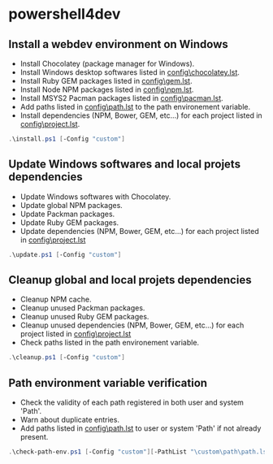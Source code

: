# powershell4dev

## Install a webdev environment on Windows

- Install Chocolatey (package manager for Windows).
- Install Windows desktop softwares listed in [config\\chocolatey.lst](config/chocolatey.lst).
- Install Ruby GEM packages listed in [config\\gem.lst](config/gem.lst).
- Install Node NPM packages listed in [config\\npm.lst](config/npm.lst).
- Install MSYS2 Pacman packages listed in [config\\pacman.lst](config/pacman.lst).
- Add paths listed in [config\\path.lst](config/path.lst) to the path environement variable.
- Install dependencies (NPM, Bower, GEM, etc...) for each project listed in [config\\project.lst](config/project.lst).

```powershell
.\install.ps1 [-Config "custom"]
```


## Update Windows softwares and local projets dependencies

- Update Windows softwares with Chocolatey.
- Update global NPM packages.
- Update Packman packages.
- Update Ruby GEM packages.
- Update dependencies (NPM, Bower, GEM, etc...) for each project listed in [config\\project.lst](config/project.lst)

```powershell
.\update.ps1 [-Config "custom"]
```

## Cleanup global and local projets dependencies

- Cleanup NPM cache.
- Cleanup unused Packman packages.
- Cleanup unused Ruby GEM packages.
- Cleanup unused dependencies (NPM, Bower, GEM, etc...) for each project listed in [config\\project.lst](config/project.lst)
- Check paths listed in the path environement variable.

```powershell
.\cleanup.ps1 [-Config "custom"]
```

## Path environment variable verification

- Check the validity of each path registered in both user and system 'Path'.
- Warn about duplicate entries.
- Add paths listed in [config\\path.lst](config/path.lst) to user or system 'Path' if not already present.

```powershell
.\check-path-env.ps1 [-Config "custom"][-PathList "\custom\path\path.lst"]
```
